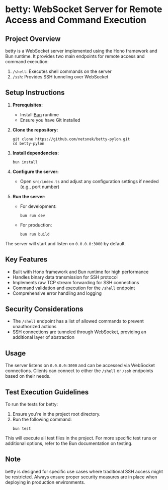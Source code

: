 # betty: WebSocket Server for Remote Access and Command Execution

## Project Overview

betty is a WebSocket server implemented using the Hono framework and Bun runtime. It provides two main endpoints for remote access and command execution:

1. `/shell`: Executes shell commands on the server
2. `/ssh`: Provides SSH tunneling over WebSocket

## Setup Instructions

1. **Prerequisites:**
   - Install [Bun](https://bun.sh/) runtime
   - Ensure you have Git installed

2. **Clone the repository:**
   ```
   git clone https://github.com/netsnek/betty-pylon.git
   cd betty-pylon
   ```

3. **Install dependencies:**
   ```
   bun install
   ```

4. **Configure the server:**
   - Open `src/index.ts` and adjust any configuration settings if needed (e.g., port number)

5. **Run the server:**
   - For development:
     ```
     bun run dev
     ```
   - For production:
     ```
     bun run build
     ```

The server will start and listen on `0.0.0.0:3000` by default.

## Key Features

- Built with Hono framework and Bun runtime for high performance
- Handles binary data transmission for SSH protocol
- Implements raw TCP stream forwarding for SSH connections
- Command validation and execution for the `/shell` endpoint
- Comprehensive error handling and logging

## Security Considerations

- The `/shell` endpoint has a list of allowed commands to prevent unauthorized actions
- SSH connections are tunneled through WebSocket, providing an additional layer of abstraction

## Usage

The server listens on `0.0.0.0:3000` and can be accessed via WebSocket connections. Clients can connect to either the `/shell` or `/ssh` endpoints based on their needs.

## Test Execution Guidelines

To run the tests for betty:

1. Ensure you're in the project root directory.
2. Run the following command:
   ```
   bun test
   ```

This will execute all test files in the project. For more specific test runs or additional options, refer to the Bun documentation on testing.

## Note

betty is designed for specific use cases where traditional SSH access might be restricted. Always ensure proper security measures are in place when deploying in production environments.
